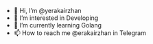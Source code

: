 - 👋 Hi, I’m @yerakairzhan
- 👀 I’m interested in Developing
- 🌱 I’m currently learning Golang
- 📫 How to reach me @erakairzhan in Telegram

<!---
yerakairzhan/yerakairzhan is a ✨ special ✨ repository because its `README.md` (this file) appears on your GitHub profile.
You can click the Preview link to take a look at your changes.
--->
